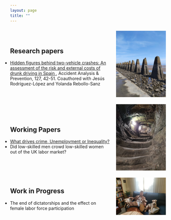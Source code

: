 ```yaml
---
layout: page
title: ""
---
```


<style>
  .section {
    display: flex;
    align-items: center;
    margin: 0 -10px; /* Add negative margin to compensate for padding */
  }

  .content {
    flex: 2;
    padding: 10px;
    text-align: left;
  }

  .image {
    flex: 1;
    padding: 10px;
    text-align: left;
  }

  img {
    width: 100%; /* Use 100% width for images to make them responsive */
    height: auto;
  }
</style>

<div class="section">
  <div class="content">
    <h2>Research papers</h2>
    <ul style="list-style-type: disc; padding-left: 0;">
      <li>
        <a href="https://www.sciencedirect.com/science/article/pii/S0001457519302726">
          Hidden figures behind two-vehicle crashes: An assessment of the risk and external costs of drunk driving in Spain
        </a>,
        Accident Analysis & Prevention, 127, 42-51.  Coauthored with Jesús Rodríguez-López and Yolanda Rebollo-Sanz
      </li>
    </ul>
  </div>
  <div class="image">
    <img src="/images/cramond.jpeg" alt="Cramond">
  </div>
</div>

<div class="section">
  <div class="content">
    <h2>Working Papers</h2>
    <ul style="list-style-type: disc; padding-left: 0;">
      <li>
        <a href="https://drive.google.com/file/d/1VcYX3i1pWOqt2Jef-8oMBTCYJdU7vGI8/view?usp=sharing">
          What drives crime, Unemployment or Inequality?
        </a>
      </li>
      <li>
        Did low-skilled men crowd low-skilled women out of the UK labor market?
      </li>
    </ul>
  </div>
  <div class="image">
    <img src="/images/st_andres_castle_tunnel.jpeg" alt="tunnel">
  </div>
</div>

<div class="section">
  <div class="content">
    <h2>Work in Progress</h2>
    <ul style="list-style-type: disc; padding-left: 0;">
      <li>
        The end of dictatorships and the effect on female labor force participation
      </li>
    </ul>
  </div>
  <div class="image">
    <img src="/images/dogs.jpeg" alt="Doggies">
  </div>
</div>
